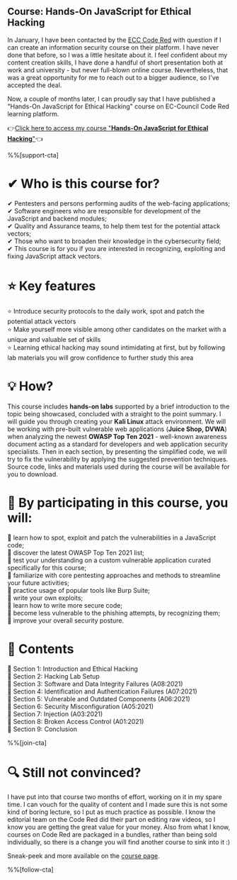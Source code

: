 ## Course: Hands-On JavaScript for Ethical Hacking

In January, I have been contacted by the [ECC Code Red](https://codered.eccouncil.org/) with question if I can create an information security course on their platform. I have never done that before, so I was a little hesitate about it. I feel confident about my content creation skills, I have done a handful of short presentation both at work and university - but never full-blown online course. Nevertheless, that was a great opportunity for me to reach out to a bigger audience, so I've accepted the deal.

Now, a couple of months later, I can proudly say that I have published a "Hands-On JavaScript for Ethical Hacking" course on EC-Council Code Red learning platform.

👉[Click here to access my course "**Hands-On JavaScript for Ethical Hacking**"](https://codered.eccouncil.org/course/hands-on-javascript-for-ethical-hacking)👈

%%[support-cta]

# ✔ Who is this course for?
✔ Pentesters and persons performing audits of the web-facing applications;  
✔ Software engineers who are responsible for development of the JavaScript and backend modules;  
✔ Quality and Assurance teams, to help them test for the potential attack vectors;  
✔ Those who want to broaden their knowledge in the cybersecurity field;  
✔ This course is for you if you are interested in recognizing, exploiting and fixing JavaScript attack vectors.

# ⭐ Key features
⭐ Introduce security protocols to the daily work, spot and patch the potential attack vectors  
⭐ Make yourself more visible among other candidates on the market with a unique and valuable set of skills  
⭐ Learning ethical hacking may sound intimidating at first, but by following lab materials you will grow confidence to further study this area

# 💡 How?
This course includes **hands-on labs** supported by a brief introduction to the topic being showcased, concluded with a straight to the point summary. I will guide you through creating your **Kali Linux** attack environment. We will be working with pre-built vulnerable web applications (**Juice Shop, DVWA**) when analyzing the newest **OWASP Top Ten 2021** - well-known awareness document acting as a standard for developers and web application security specialists. Then in each section, by presenting the simplified code, we will try to fix the vulnerability by applying the suggested prevention techniques.  
Source code, links and materials used during the course will be available for you to download.

# 🍪 By participating in this course, you will:
🍪 learn how to spot, exploit and patch the vulnerabilities in a JavaScript code;  
🍪 discover the latest OWASP Top Ten 2021 list;  
🍪 test your understanding on a custom vulnerable application curated specifically for this course;  
🍪 familiarize with core pentesting approaches and methods to streamline your future activities;  
🍪 practice usage of popular tools like Burp Suite;  
🍪 write your own exploits;  
🍪 learn how to write more secure code;  
🍪 become less vulnerable to the phishing attempts, by recognizing them;  
🍪 improve your overall security posture.

# 🔸 Contents
🔸 Section 1: Introduction and Ethical Hacking  
🔸 Section 2: Hacking Lab Setup  
🔸 Section 3: Software and Data Integrity Failures (A08:2021)  
🔸 Section 4: Identification and Authentication Failures (A07:2021)  
🔸 Section 5: Vulnerable and Outdated Components (A06:2021)  
🔸 Section 6: Security Misconfiguration (A05:2021)  
🔸 Section 7: Injection (A03:2021)  
🔸 Section 8: Broken Access Control (A01:2021)  
🔸 Section 9: Conclusion  

%%[join-cta]

# 🔍 Still not convinced?

I have put into that course two months of effort, working on it in my spare time. I can vouch for the quality of content and I made sure this is not some kind of boring lecture, so I put as much practice as possible. I know the editorial team on the Code Red did their part on editing raw videos, so I know you are getting the great value for your money. Also from what I know, courses on Code Red are packaged in a bundles, rather than being sold individually, so there is a change you will find another course to sink into it :)

Sneak-peek and more available on the [course page](https://codered.eccouncil.org/course/hands-on-javascript-for-ethical-hacking).

%%[follow-cta]
